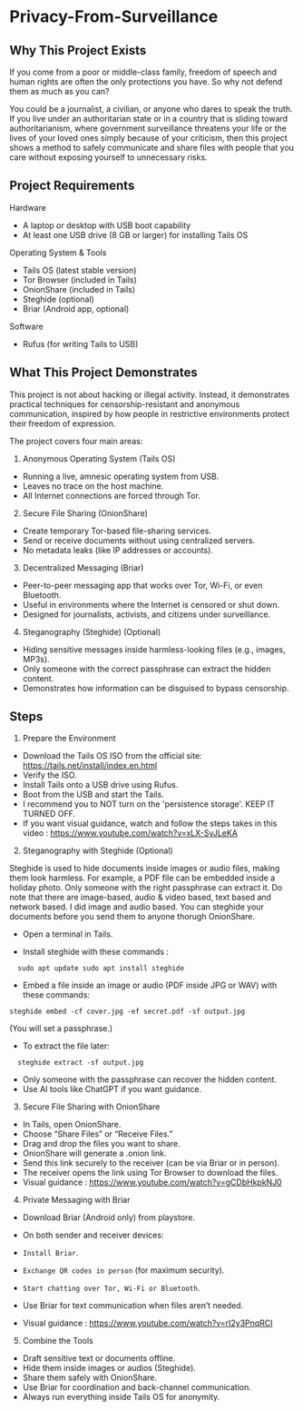 # Privacy-From-Surveillance

## Why This Project Exists

If you come from a poor or middle-class family, freedom of speech and human rights are often the only protections you have. So why not defend them as much as you can?

You could be a journalist, a civilian, or anyone who dares to speak the truth. If you live under an authoritarian state or in a country that is sliding toward authoritarianism, where government surveillance threatens your life or the lives of your loved ones simply because of your criticism, then this project shows a method to safely communicate and share files with people that you care without exposing yourself to unnecessary risks.

## Project Requirements

Hardware
- A laptop or desktop with USB boot capability
- At least one USB drive (8 GB or larger) for installing Tails OS

Operating System & Tools
- Tails OS (latest stable version)
- Tor Browser (included in Tails)
- OnionShare (included in Tails)
- Steghide (optional)
- Briar (Android app, optional)

Software
- Rufus (for writing Tails to USB)

## What This Project Demonstrates

This project is not about hacking or illegal activity. Instead, it demonstrates practical techniques for censorship-resistant and anonymous communication, inspired by how people in restrictive environments protect their freedom of expression.

The project covers four main areas:

1. Anonymous Operating System (Tails OS)
 - Running a live, amnesic operating system from USB.
 - Leaves no trace on the host machine.
 - All Internet connections are forced through Tor.

2. Secure File Sharing (OnionShare)
 - Create temporary Tor-based file-sharing services.
 - Send or receive documents without using centralized servers.
 - No metadata leaks (like IP addresses or accounts).

3. Decentralized Messaging (Briar)
 - Peer-to-peer messaging app that works over Tor, Wi-Fi, or even Bluetooth.
 - Useful in environments where the Internet is censored or shut down.
 - Designed for journalists, activists, and citizens under surveillance.
   
4. Steganography (Steghide) (Optional)
 - Hiding sensitive messages inside harmless-looking files (e.g., images, MP3s).
 - Only someone with the correct passphrase can extract the hidden content.
 - Demonstrates how information can be disguised to bypass censorship.

## Steps

1. Prepare the Environment
- Download the Tails OS ISO from the official site: https://tails.net/install/index.en.html
- Verify the ISO.
- Install Tails onto a USB drive using Rufus.
- Boot from the USB and start the Tails.
- I recommend you to NOT turn on the 'persistence storage'. KEEP IT TURNED OFF.
- If you want visual guidance, watch and follow the steps takes in this video : https://www.youtube.com/watch?v=xLX-SyJLeKA

2. Steganography with Steghide (Optional)
   
Steghide is used to hide documents inside images or audio files, making them look harmless. For example, a PDF file can be embedded inside a holiday photo. Only someone with the right passphrase can extract it. Do note that there are image-based, audio & video based, text based and network based. I did image and audio based. You can steghide your documents before you send them to anyone thorugh OnionShare.

- Open a terminal in Tails.
  
- Install steghide with these commands :

``  
sudo apt update
sudo apt install steghide
``

- Embed a file inside an image or audio (PDF inside JPG or WAV) with these commands:
  
``
steghide embed -cf cover.jpg -ef secret.pdf -sf output.jpg
`` 

(You will set a passphrase.)
  
- To extract the file later:

``  
steghide extract -sf output.jpg
``

- Only someone with the passphrase can recover the hidden content.
- Use AI tools like ChatGPT if you want guidance.

3. Secure File Sharing with OnionShare
- In Tails, open OnionShare.
- Choose “Share Files” or “Receive Files.”
- Drag and drop the files you want to share.
- OnionShare will generate a .onion link.
- Send this link securely to the receiver (can be via Briar or in person).
- The receiver opens the link using Tor Browser to download the files.
- Visual guidance : https://www.youtube.com/watch?v=gCDbHkpkNJ0 

4. Private Messaging with Briar
- Download Briar (Android only) from playstore.
- On both sender and receiver devices:
  
- `Install Briar`.

- `Exchange QR codes in person` (for maximum security).

- `Start chatting over Tor, Wi-Fi or Bluetooth`.

- Use Briar for text communication when files aren’t needed.
- Visual guidance : https://www.youtube.com/watch?v=rI2y3PnqRCI

5. Combine the Tools
- Draft sensitive text or documents offline.
- Hide them inside images or audios (Steghide).
- Share them safely with OnionShare.
- Use Briar for coordination and back-channel communication.
- Always run everything inside Tails OS for anonymity.




